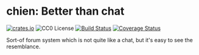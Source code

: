 chien: Better than chat
=======================

[![crates.io](https://img.shields.io/crates/v/chien.svg)](https://crates.io/crates/chien)
![CC0 License](https://img.shields.io/badge/license-CC0-lightgrey.svg)
[![Build Status](https://travis-ci.org/Undeterminant/chien.svg?branch=master)](https://travis-ci.org/Undeterminant/chien)
[![Coverage Status](https://coveralls.io/repos/Undeterminant/chien/badge.svg?branch=master&service=github)](https://coveralls.io/github/Undeterminant/chien?branch=master)

Sort-of forum system which is not quite like a chat, but it's easy to see the
resemblance.
